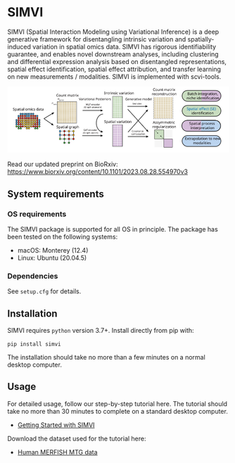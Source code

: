 # SIMVI

SIMVI (Spatial Interaction Modeling using Variational Inference) is a deep generative framework for disentangling intrinsic variation and spatially-induced variation in spatial omics data. SIMVI has rigorous identifiability guarantee, and enables novel downstream analyses, including clustering and differential expression analysis based on disentangled representations, spatial effect identification, spatial effect attribution, and transfer learning on new measurements / modalities. SIMVI is implemented with scvi-tools.

![fig1_github](fig1_github.svg)

Read our updated preprint on BioRxiv:
https://www.biorxiv.org/content/10.1101/2023.08.28.554970v3
## System requirements
### OS requirements
The SIMVI package is supported for all OS in principle. The package has been tested on the following systems:
* macOS: Monterey (12.4)
* Linux: Ubuntu (20.04.5)
### Dependencies
See `setup.cfg` for details.

## Installation
SIMVI requires `python` version 3.7+.  Install directly from pip with:

    pip install simvi

The installation should take no more than a few minutes on a normal desktop computer.


## Usage

For detailed usage, follow our step-by-step tutorial here. The tutorial should take no more than 30 minutes to complete on a standard desktop computer.

- [Getting Started with SIMVI](https://github.com/KlugerLab/SIMVI/blob/main/SIMVI_tutorial_MERFISH.ipynb)

Download the dataset used for the tutorial here:

- [Human MERFISH MTG data](https://drive.google.com/drive/folders/1jeAZge-0wJ1gkHEKC4P6PIalumn2A68p?usp=sharing)
